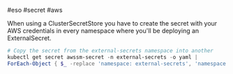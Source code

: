 #eso #secret #aws

When using a ClusterSecretStore you have to create the secret with your AWS credentials in every namespace where you'll be deploying an ExternalSecret.

``` powershell
# Copy the secret from the external-secrets namespace into another
kubectl get secret awssm-secret -n external-secrets -o yaml |
ForEach-Object { $_ -replace 'namespace: external-secrets', 'namespace: <namespace>' } | kubectl apply -f -
```